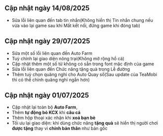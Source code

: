 ## Cập nhật ngày 14/08/2025
- Sửa lỗi liên quan đến tab tin nhắn(Không hiển thị Tin nhắn chung nếu vừa vào lại game sau khi Mất kết nối, đứng game khi đóng tab)


## Cập nhật ngày 29/07/2025
- Sửa một số lỗi liên quan đến Auto Farm
- Tuỳ chỉnh lại giao diện nông trại(Không mở rộng hồ cá)
- Cập nhật thêm một số từ không có sẵn trong font mặc định của game
- Sửa lỗi liên quan đến Chức năng tặng quà trong Lễ đường
- Thêm tuỳ chọn quãng nghỉ cho Auto Quay số(Sau update của TeaMobi thì có thể chỉnh quãng nghỉ ngắn hơn)


## Cập nhật ngày 01/07/2025

- Cập nhật lại toàn bộ **Auto Farm**,
- Thêm **tự động bỏ KCX** khi **câu cá**
- Thêm hộp thoại xác nhận khi **xoá bạn bè**
- Tối ưu lại giao diện: khi dùng chức năng **tặng quà** sẽ hiển thị người chơi **được tặng** thay vì **chính bản thân** như bản gốc